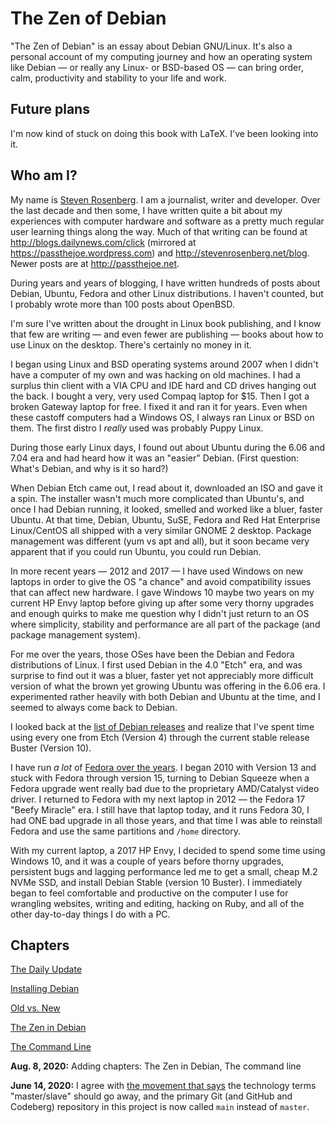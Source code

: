 # The Zen of Debian

"The Zen of Debian" is an essay about Debian GNU/Linux. It's also a personal account of my computing journey and how an operating system like Debian — or really any Linux- or BSD-based OS — can bring order, calm, productivity and stability to your life and work.
 
 ## Future plans
 
 I'm now kind of stuck on doing this book with LaTeX. I've been looking into it.

## Who am I?

My name is [Steven Rosenberg](http://passthejoe.net). I am a journalist, writer and developer. Over the last decade and then some, I have written quite a bit about my experiences with computer hardware and software as a pretty much regular user learning things along the way. Much of that writing can be found at <http://blogs.dailynews.com/click> (mirrored at <https://passthejoe.wordpress.com>) and <http://stevenrosenberg.net/blog>. Newer posts are at <http://passthejoe.net>.

During years and years of blogging, I have written hundreds of posts about Debian, Ubuntu, Fedora and other Linux distributions. I haven't counted, but I probably wrote more than 100 posts about OpenBSD.

I'm sure I've written about the drought in Linux book publishing, and I know that few are writing — and even fewer are publishing — books about how to use Linux on the desktop. There's certainly no money in it.

I began using Linux and BSD operating systems around 2007 when I didn't have a computer of my own and was hacking on old machines. I had a surplus thin client with a VIA CPU and IDE hard and CD drives hanging out the back. I bought a very, very used Compaq laptop for $15. Then I got a broken Gateway laptop for free. I fixed it and ran it for years. Even when these castoff computers had a Windows OS, I always ran Linux or BSD on them. The first distro I _really_ used was probably Puppy Linux. 

During those early Linux days, I found out about Ubuntu during the 6.06 and 7.04 era and had heard how it was an "easier" Debian. (First question: What's Debian, and why is it so hard?)

When Debian Etch came out, I read about it, downloaded an ISO and gave it a spin. The installer wasn't much more complicated than Ubuntu's, and once I had Debian running, it looked, smelled and worked like a bluer, faster Ubuntu. At that time, Debian, Ubuntu, SuSE, Fedora and Red Hat Enterprise Linux/CentOS all shipped with a very similar GNOME 2 desktop. Package management was different (yum vs apt and all), but it soon became very apparent that if you could run Ubuntu, you could run Debian.

In more recent years — 2012 and 2017 — I have used Windows on new laptops in order to give the OS "a chance" and avoid compatibility issues that can affect new hardware. I gave Windows 10 maybe two years on my current HP Envy laptop before giving up after some very thorny upgrades and enough quirks to make me question why I didn't just return to an OS where simplicity, stability and performance are all part of the package (and package management system).

For me over the years, those OSes have been the Debian and Fedora distributions of Linux. I first used Debian in the 4.0 "Etch" era, and was surprise to find out it was a bluer, faster yet not appreciably more difficult version of what the brown yet growing Ubuntu was offering in the 6.06 era. I experimented rather heavily with both Debian and Ubuntu at the time, and I seemed to always come back to Debian.

I looked back at the [list of Debian releases](https://wiki.debian.org/DebianReleases) and realize that I've spent time using every one from Etch (Version 4) through the current stable release Buster (Version 10).

I have run _a lot_ of [Fedora over the years](https://en.wikipedia.org/wiki/Fedora_version_history). I began 2010 with Version 13 and stuck with Fedora through version 15, turning to Debian Squeeze when a Fedora upgrade went really bad due to the proprietary AMD/Catalyst video driver. I returned to Fedora with my next laptop in 2012 — the Fedora 17 "Beefy Miracle" era. I still have that laptop today, and it runs Fedora 30, I had ONE bad upgrade in all those years, and that time I was able to reinstall Fedora and use the same partitions and `/home` directory.  

With my current laptop, a 2017 HP Envy, I decided to spend some time using Windows 10, and it was a couple of years before thorny upgrades, persistent bugs and lagging performance led me to get a small, cheap M.2 NVMe SSD, and install Debian Stable (version 10 Buster). I immediately began to feel comfortable and productive on the computer I use for wrangling websites, writing and editing, hacking on Ruby, and all of the other day-to-day things I do with a PC.  

## Chapters

[The Daily Update](/passthejoe/zen-of-debian/src/branch/main/the_daily_update.md)

[Installing Debian](/passthejoe/zen-of-debian/src/branch/main/installing_debian.md)

[Old vs. New](/passthejoe/zen-of-debian/src/branch/main/old_vs_new.md)

[The Zen in Debian](/zen.md)

[The Command Line](/command_line.md)


**Aug. 8, 2020:** Adding chapters: The Zen in Debian, The command line

**June 14, 2020:** I agree with [the movement that says](https://www.zdnet.com/article/github-to-replace-master-with-alternative-term-to-avoid-slavery-references/) the technology terms "master/slave" should go away, and the primary Git (and GitHub and Codeberg) repository in this project is now called `main` instead of `master`.
